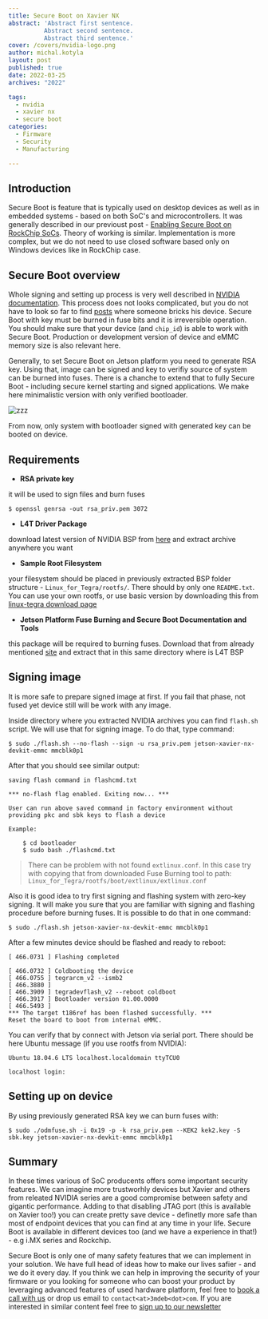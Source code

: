 ```yaml
---
title: Secure Boot on Xavier NX
abstract: 'Abstract first sentence.
          Abstract second sentence.
          Abstract third sentence.'
cover: /covers/nvidia-logo.png
author: michal.kotyla
layout: post
published: true
date: 2022-03-25
archives: "2022"

tags:
  - nvidia
  - xavier nx
  - secure boot
categories:
  - Firmware
  - Security
  - Manufacturing

---
```


## Introduction

Secure Boot is feature that is typically used on desktop devices as well as in
embedded systems - based on both SoC's and microcontrollers.
It was generally described in our previoust post -
[Enabling Secure Boot on RockChip SoCs](https://blog.3mdeb.com/2021/2021-12-03-rockchip-secure-boot/).
Theory of working is similar. Implementation is more complex, but we do not need
to use closed software based only on Windows devices like in RockChip case.

## Secure Boot overview

Whole signing and setting up process is very well described in
[NVIDIA documentation](https://docs.nvidia.com/jetson/l4t/index.html#page/Tegra%20Linux%20Driver%20Package%20Development%20Guide/bootloader_secure_boot.html). This process does not looks complicated, but you
do not have to look so far to find
[posts](https://forums.developer.nvidia.com/t/jetson-xavier-nx-devkit-secureboot-enabled/158361)
where someone bricks his device. Secure Boot with key must be burned in fuse
bits and it is irreversible operation. You should make sure that your device
(and `chip_id`) is able to work with Secure Boot. Production or development
version of device and eMMC memory size is also relevant here.

Generally, to set Secure Boot on Jetson platform you need to generate RSA
key. Using that, image can be signed and key to verifiy source of system can
be burned into fuses. There is a chanche to extend that to fully Secure Boot -
including secure kernel starting and signed applications. We make here
minimalistic version with only verified bootloader.

![zzz](/img/secureboot_workflow.png)

From now, only system with bootloader signed with generated key can be booted on
device.

## Requirements

* **RSA private key**

it will be used to sign files and burn fuses

`$ openssl genrsa -out rsa_priv.pem 3072`

* **L4T Driver Package**

download latest version of NVIDIA BSP from
[here](https://developer.nvidia.com/embedded/linux-tegra) and extract archive
anywhere you want

* **Sample Root Filesystem**

your filesystem should be placed in previously extracted BSP folder structure -
`Linux_for_Tegra/rootfs/`. There should by only one `README.txt`. You can use
your own rootfs, or use basic version by downloading this from
[linux-tegra download page](https://developer.nvidia.com/embedded/linux-tegra)

* **Jetson Platform Fuse Burning and Secure Boot Documentation and Tools**

this package will be required to burning fuses. Download that from already
mentioned [site](https://developer.nvidia.com/embedded/linux-tegra) and extract
that in this same directory where is L4T BSP


## Signing image

It is more safe to prepare signed image at first. If you fail that phase, not
fused yet device still will be work with any image.

Inside directory where you extracted NVIDIA archives you can find `flash.sh`
script. We will use that for signing image. To do that, type command:

`$ sudo ./flash.sh --no-flash --sign -u rsa_priv.pem jetson-xavier-nx-devkit-emmc mmcblk0p1`

After that you should see similar output:

```
saving flash command in flashcmd.txt

*** no-flash flag enabled. Exiting now... *** 

User can run above saved command in factory environment without 
providing pkc and sbk keys to flash a device

Example:

    $ cd bootloader 
    $ sudo bash ./flashcmd.txt
```
> There can be problem with not found `extlinux.conf`. In this case try with
copying that from downloaded Fuse Burning tool to path:
`Linux_for_Tegra/rootfs/boot/extlinux/extlinux.conf`

Also it is good idea to try first signing and flashing system with zero-key
signing. It will make you sure that you are familiar with signing and flashing
procedure before burning fuses. It is possible to do that in one command:

`$ sudo ./flash.sh jetson-xavier-nx-devkit-emmc mmcblk0p1`

After a few minutes device should be flashed and ready to reboot:

```
[ 466.0731 ] Flashing completed

[ 466.0732 ] Coldbooting the device
[ 466.0755 ] tegrarcm_v2 --ismb2
[ 466.3880 ] 
[ 466.3909 ] tegradevflash_v2 --reboot coldboot
[ 466.3917 ] Bootloader version 01.00.0000
[ 466.5493 ] 
*** The target t186ref has been flashed successfully. ***
Reset the board to boot from internal eMMC.
```

You can verify that by connect with Jetson via serial port. There should be here
Ubuntu message (if you use rootfs from NVIDIA):

```
Ubuntu 18.04.6 LTS localhost.localdomain ttyTCU0

localhost login: 

```

## Setting up on device

By using previously generated RSA key we can burn fuses with:

`$ sudo ./odmfuse.sh -i 0x19 -p -k rsa_priv.pem --KEK2 kek2.key -S sbk.key jetson-xavier-nx-devkit-emmc mmcblk0p1`

## Summary

In these times various of SoC producents offers some important security
features. We can imagine more trustworhly devices but Xavier and others from
releated NVIDIA series are a good compromise between safety and gigantic
performance. Adding to that disabling JTAG port (this is available on Xavier
too!) you can create pretty save device - definetly more safe than most of 
endpoint devices that you can find at any time in your life. Secure Boot is
available in different devices too (and we have a experience in that!) - e.g
i.MX series and Rockchip.

Secure Boot is only one of many safety features that we can implement in your
solution. We have full head of ideas how to make our lives safier - and we do it
every day. If you think we can help in improving the security of your firmware or you
looking for someone who can boost your product by leveraging advanced features
of used hardware platform, feel free to [book a call with us](https://calendly.com/3mdeb/consulting-remote-meeting)
or drop us email to `contact<at>3mdeb<dot>com`. If you are interested in similar
content feel free to [sign up to our newsletter](https://newsletter.3mdeb.com/subscription/PW6XnCeK6)
